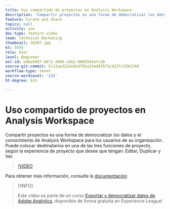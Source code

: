```yaml
---
title: Uso compartido de proyectos en Analysis Workspace
description: 'Compartir proyectos es una forma de democratizar los datos y el conocimiento de Analysis Workspace para los usuarios de su organización. Puede colocar destinatarios en una de las tres funciones de proyecto, según la experiencia de proyecto que desee que tengan: Editar, Duplicar y Ver.'
feature: Curate and Share
topics: null
activity: use
doc-type: feature video
team: Technical Marketing
thumbnail: 36207.jpg
kt: 5555
role: User
level: Beginner
exl-id: edba5887-bb72-49d5-a5b2-0065591e7c1b
source-git-commit: 5c11ee3222e5e3f81a13ed8fbf2cd22fc32b1740
workflow-type: tm+mt
source-wordcount: '132'
ht-degree: 81%

---
```


# Uso compartido de proyectos en Analysis Workspace

Compartir proyectos es una forma de democratizar los datos y el conocimiento de Analysis Workspace para los usuarios de su organización. Puede colocar destinatarios en una de las tres funciones de proyecto, según la experiencia de proyecto que desee que tengan: Editar, Duplicar y Ver.

>[!VIDEO](https://video.tv.adobe.com/v/36207/?quality=12&learn=on)

Para obtener más información, consulte la [documentación](https://experienceleague.adobe.com/docs/analytics/analyze/analysis-workspace/curate-share/share-projects.html?lang=es)

>[!INFO]
>
> Este vídeo es parte de un curso [Exportar y democratizar datos de Adobe Analytics](https://experienceleague.adobe.com/?recommended=Analytics-A-1-2022.1.democratizing), disponible de forma gratuita en Experience League!